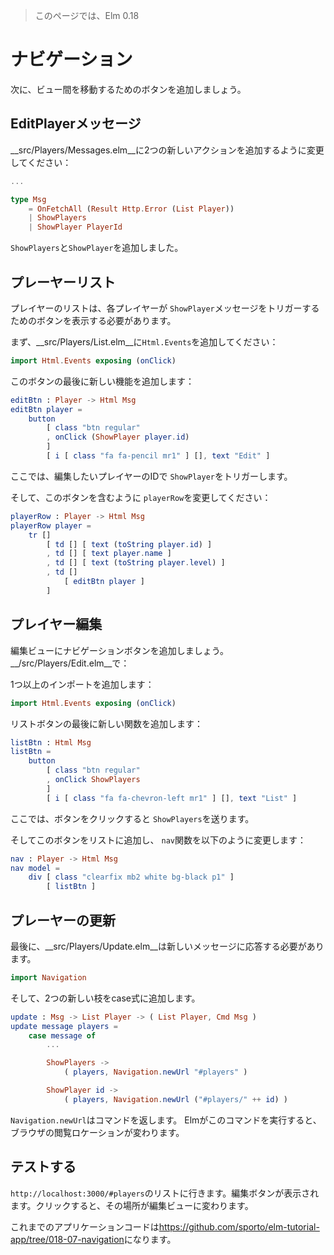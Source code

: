 >このページでは、Elm 0.18

# ナビゲーション

次に、ビュー間を移動するためのボタンを追加しましょう。

## EditPlayerメッセージ

__src/Players/Messages.elm__に2つの新しいアクションを追加するように変更してください：

```elm
...

type Msg
    = OnFetchAll (Result Http.Error (List Player))
    | ShowPlayers
    | ShowPlayer PlayerId
```

`ShowPlayers`と`ShowPlayer`を追加しました。

## プレーヤーリスト

プレイヤーのリストは、各プレイヤーが `ShowPlayer`メッセージをトリガーするためのボタンを表示する必要があります。

まず、__src/Players/List.elm__に`Html.Events`を追加してください：

```elm
import Html.Events exposing (onClick)
```

このボタンの最後に新しい機能を追加します：

```elm
editBtn : Player -> Html Msg
editBtn player =
    button
        [ class "btn regular"
        , onClick (ShowPlayer player.id)
        ]
        [ i [ class "fa fa-pencil mr1" ] [], text "Edit" ]
```

ここでは、編集したいプレイヤーのIDで `ShowPlayer`をトリガーします。

そして、このボタンを含むように `playerRow`を変更してください：

```elm
playerRow : Player -> Html Msg
playerRow player =
    tr []
        [ td [] [ text (toString player.id) ]
        , td [] [ text player.name ]
        , td [] [ text (toString player.level) ]
        , td []
            [ editBtn player ]
        ]
```

## プレイヤー編集

編集ビューにナビゲーションボタンを追加しましょう。 __/src/Players/Edit.elm__で：

1つ以上のインポートを追加します：

```elm
import Html.Events exposing (onClick)
```

リストボタンの最後に新しい関数を追加します：

```elm
listBtn : Html Msg
listBtn =
    button
        [ class "btn regular"
        , onClick ShowPlayers
        ]
        [ i [ class "fa fa-chevron-left mr1" ] [], text "List" ]
```

ここでは、ボタンをクリックすると `ShowPlayers`を送ります。

そしてこのボタンをリストに追加し、 `nav`関数を以下のように変更します：

```elm
nav : Player -> Html Msg
nav model =
    div [ class "clearfix mb2 white bg-black p1" ]
        [ listBtn ]
```

## プレーヤーの更新

最後に、__src/Players/Update.elm__は新しいメッセージに応答する必要があります。

```elm
import Navigation
```

そして、2つの新しい枝をcase式に追加します。

```elm
update : Msg -> List Player -> ( List Player, Cmd Msg )
update message players =
    case message of
        ...

        ShowPlayers ->
            ( players, Navigation.newUrl "#players" )

        ShowPlayer id ->
            ( players, Navigation.newUrl ("#players/" ++ id) )
```

`Navigation.newUrl`はコマンドを返します。 Elmがこのコマンドを実行すると、ブラウザの閲覧ロケーションが変わります。

## テストする

`http://localhost:3000/#players`のリストに行きます。編集ボタンが表示されます。クリックすると、その場所が編集ビューに変わります。

これまでのアプリケーションコードは<https://github.com/sporto/elm-tutorial-app/tree/018-07-navigation>になります。
